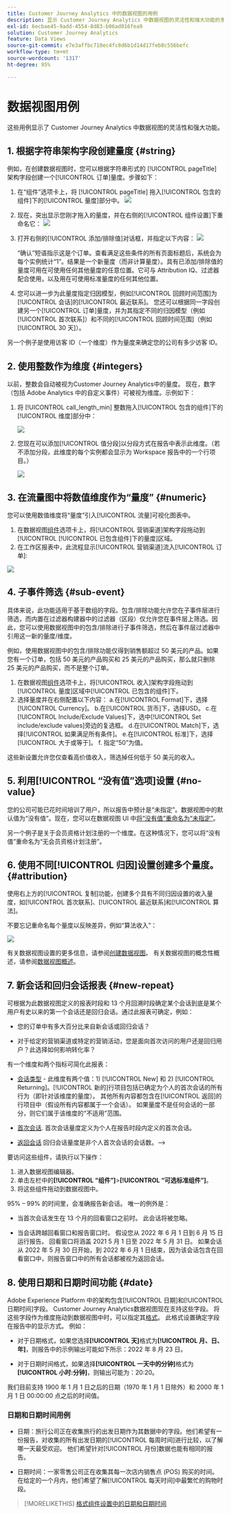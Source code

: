 ```yaml
---
title: Customer Journey Analytics 中的数据视图的用例
description: 显示 Customer Journey Analytics 中数据视图的灵活性和强大功能的多个用例
exl-id: 6ecbae45-9add-4554-8d83-b06ad016fea9
solution: Customer Journey Analytics
feature: Data Views
source-git-commit: e7e3affbc710ec4fc8d6b1d14d17feb8c556befc
workflow-type: tm+mt
source-wordcount: '1317'
ht-degree: 95%

---
```


# 数据视图用例

这些用例显示了 Customer Journey Analytics 中数据视图的灵活性和强大功能。

## 1. 根据字符串架构字段创建量度 {#string}

例如，在创建数据视图时，您可以根据字符串形式的 [!UICONTROL pageTitle] 架构字段创建一个[!UICONTROL 订单]量度。步骤如下：

1. 在“组件”选项卡上，将 [!UICONTROL pageTitle] 拖入[!UICONTROL 包含的组件]下的[!UICONTROL 量度]部分中。
   ![](../assets/use-case1a.png)
1. 现在，突出显示您刚才拖入的量度，并在右侧的[!UICONTROL 组件设置]下重命名它：
   ![](../assets/orders.png)
1. 打开右侧的[!UICONTROL 添加/排除值]对话框，并指定以下内容：
   ![](../assets/orders2.png)

   “确认”短语指示这是个订单。查看满足这些条件的所有页面标题后，系统会为每个实例统计“1”。结果是一个新量度（而非计算量度）。具有已添加/排除值的量度可用在可使用任何其他量度的任意位置。它可与 Attribution IQ、过滤器配合使用，以及用在可使用标准量度的任何其他位置。
1. 您可以进一步为此量度指定归因模型，例如[!UICONTROL 回顾时间范围]为[!UICONTROL 会话]的[!UICONTROL 最近联系]。
您还可以根据同一字段创建另一个[!UICONTROL 订单]量度，并为其指定不同的归因模型（例如[!UICONTROL 首次联系]）和不同的[!UICONTROL 回顾时间范围]（例如 [!UICONTROL 30 天]）。

另一个例子是使用访客 ID（一个维度）作为量度来确定您的公司有多少访客 ID。

## 2. 使用整数作为维度 {#integers}

以前，整数会自动被视为Customer Journey Analytics中的量度。 现在，数字（包括 Adobe Analytics 中的自定义事件）可被视为维度。示例如下：

1. 将 [!UICONTROL call_length_min] 整数拖入[!UICONTROL 包含的组件]下的[!UICONTROL 维度]部分中：

   ![](../assets/integers.png)

1. 您现在可以添加[!UICONTROL 值分段]以分段方式在报告中表示此维度。（若不添加分段，此维度的每个实例都会显示为 Workspace 报告中的一个行项目。）

   ![](../assets/bucketing.png)

## 3. 在流量图中将数值维度作为“量度” {#numeric}

您可以使用数值维度将“量度”引入[!UICONTROL 流量]可视化图表中。

1. 在数据视图[组件](https://experienceleague.adobe.com/docs/analytics-platform/using/cja-dataviews/create-dataview.html#configure-component-settings)选项卡上，将[!UICONTROL 营销渠道]架构字段拖动到[!UICONTROL [!UICONTROL 已包含组件]下的量度]区域。
2. 在工作区报表中，此流程显示[!UICONTROL 营销渠道]流入[!UICONTROL 订单]:

![](../assets/flow.png)

## 4. 子事件筛选 {#sub-event}

具体来说，此功能适用于基于数组的字段。包含/排除功能允许您在子事件层进行筛选，而内置在过滤器构建器中的过滤器（区段）仅允许您在事件层上筛选。因此，您可以使用数据视图中的包含/排除进行子事件筛选，然后在事件层过滤器中引用这一新的量度/维度。

例如，使用数据视图中的包含/排除功能仅得到销售额超过 50 美元的产品。如果您有一个订单，包括 50 美元的产品购买和 25 美元的产品购买，那么就只删除 25 美元的产品购买，而不是整个订单。

1. 在数据视图[组件](https://experienceleague.adobe.com/docs/analytics-platform/using/cja-dataviews/create-dataview.html#configure-component-settings)选项卡上，将[!UICONTROL 收入]架构字段拖动到[!UICONTROL 量度]区域中[!UICONTROL 已包含的组件]下。
1. 选择量度并在右侧配置以下内容：
a.在[!UICONTROL Format]下，选择[!UICONTROL Currency]。
b.在[!UICONTROL 货币]下，选择USD。
c.在[!UICONTROL Include/Exclude Values]下，选中[!UICONTROL Set include/exclude values]旁边的复选框。
d.在[!UICONTROL Match]下，选择[!UICONTROL 如果满足所有条件]。
e.在[!UICONTROL 标准]下，选择[!UICONTROL 大于或等于]。
f. 指定“50”为值。

这些新设置允许您仅查看高价值收入，筛选掉任何低于 50 美元的收入。

## 5. 利用[!UICONTROL “没有值”选项]设置 {#no-value}

您的公司可能已花时间培训了用户，所以报告中预计是“未指定”。数据视图中的默认值为“没有值”。现在，您可以在数据视图 UI 中[将“没有值”重命名为“未指定”](https://experienceleague.adobe.com/docs/analytics-platform/using/cja-dataviews/create-dataview.html#configure-no-value-options-settings)。

另一个例子是关于会员资格计划注册的一个维度。在这种情况下，您可以将“没有值”重命名为“无会员资格计划注册”。

## 6. 使用不同[!UICONTROL 归因]设置创建多个量度。 {#attribution}

使用右上方的[!UICONTROL 复制]功能，创建多个具有不同归因设置的收入量度，如[!UICONTROL 首次联系]、[!UICONTROL 最近联系]和[!UICONTROL 算法]。

不要忘记重命名每个量度以反映差异，例如“算法收入”：

![](../assets/algo-revenue.png)

有关数据视图设置的更多信息，请参阅[创建数据视图](/help/data-views/create-dataview.md)。
有关数据视图的概念性概述，请参阅[数据视图概述](/help/data-views/data-views.md)。

## 7. 新会话和回归会话报表 {#new-repeat}

可根据为此数据视图定义的报表时段和 13 个月回溯时段确定某个会话到底是某个用户有史以来的第一个会话还是回归会话。通过此报表可确定，例如：

* 您的订单中有多大百分比来自新会话或回归会话？

* 对于给定的营销渠道或特定的营销活动，您是面向首次访问的用户还是回归用户？此选择如何影响转化率？

有一个维度和两个指标可简化此报表：

* [会话类型](https://experienceleague.adobe.com/docs/analytics-platform/using/cja-dataviews/component-reference.html?lang=zh-Hans#optional) - 此维度有两个值：1) [!UICONTROL New] 和 2) [!UICONTROL Returning]。[!UICONTROL 新的]行项目包括已确定为个人的首次会话的所有行为（即针对该维度的量度）。 其他所有内容都包含在[!UICONTROL 返回]的行项目中（假设所有内容都属于一个会话）。 如果量度不是任何会话的一部分，则它们属于该维度的“不适用”范围。 

* [首次会话](https://experienceleague.adobe.com/docs/analytics-platform/using/cja-dataviews/component-reference.html?lang=zh-Hans#optional). 首次会话量度定义为个人在报告时段内定义的首次会话。

* [返回会话](https://experienceleague.adobe.com/docs/analytics-platform/using/cja-dataviews/component-reference.html?lang=zh-Hans#optional) 回归会话量度是非个人首次会话的会话数。—>

要访问这些组件，请执行以下操作：

1. 进入数据视图编辑器。
1. 单击左栏中的&#x200B;**[!UICONTROL “组件”]**>**[!UICONTROL “可选标准组件”]**。
1. 将这些组件拖动到数据视图中。

95% – 99% 的时间里，会准确报告新会话。 唯一的例外是：

* 当首次会话发生在 13 个月的回看窗口之前时。 此会话将被忽略。

* 当会话跨越回看窗口和报告窗口时。 假设您从 2022 年 6 月 1 日到 6 月 15 日运行报告。 回看窗口将涵盖 2021 5 月 1 日至 2022 年 5 月 31 日。 如果会话从 2022 年 5 月 30 日开始，到 2022 年 6 月 1 日结束，因为该会话包含在回看窗口中，则报告窗口中的所有会话都被视为返回会话。

## 8. 使用日期和日期时间功能 {#date}

Adobe Experience Platform 中的架构包含[!UICONTROL 日期]和[!UICONTROL 日期时间]字段。 Customer Journey Analytics数据视图现在支持这些字段。 将这些字段作为维度拖动到数据视图中时，可以指定其[格式](/help/data-views/component-settings/format.md)。 此格式设置确定字段在报告中的显示方式。 例如：

* 对于日期格式，如果您选择&#x200B;**[!UICONTROL 天]**&#x200B;格式为&#x200B;**[!UICONTROL 月、日、年]**，则报告中的示例输出可能如下所示：2022 年 8 月 23 日。

* 对于日期时间格式，如果选择&#x200B;**[!UICONTROL 一天中的分钟]**&#x200B;格式为&#x200B;**[!UICONTROL 小时:分钟]**，则输出可能为：20:20。

我们目前支持 1900 年 1 月 1 日之后的日期（1970 年 1 月 1 日除外）和 2000 年 1 月 1 日 00:00:00 点之后的时间值。

### 日期和日期时间用例

* 日期：旅行公司正在收集旅行的出发日期作为其数据中的字段。他们希望有一份报告，对收集的所有出发日期的[!UICONTROL 每周时间]进行比较，以了解哪一天最受欢迎。 他们希望针对[!UICONTROL 月份]数据也能有相同的报告。

* 日期时间：一家零售公司正在收集其每一次店内销售点 (POS) 购买的时间。 在给定的一个月内，他们希望了解[!UICONTROL 每天时间]中最繁忙的购物时段。

>[!MORELIKETHIS]
>[格式组件设置中的日期和日期时间](/help/data-views/component-settings/format.md)

